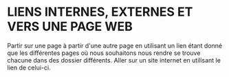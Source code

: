# LIENS INTERNES, EXTERNES ET VERS UNE PAGE WEB
Partir sur une page à partir d'une autre page en utilisant un lien étant donné que les différentes pages où nous souhaitons nous rendre se trouve chacune dans des dossier différents.
Aller sur un site internet en utilisant le lien de celui-ci.